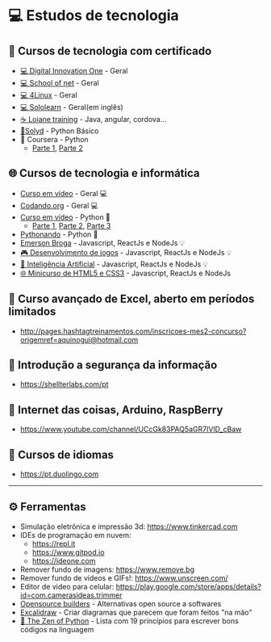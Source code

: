 # 💻 Estudos de tecnologia

## 📜 Cursos de tecnologia com certificado

- [💻 Digital Innovation One](https://digitalinnovation.one) - Geral
- [💻 School of net](https://www.schoolofnet.com/cursos/gratuitos) - Geral
- [💻 4Linux](https://4linux.com.br/cursos-gratis) - Geral
- [💻 Sololearn](https://www.sololearn.com) - Geral(em inglês)
- [☕ Loiane training](https://loiane.training) - Java, angular, cordova...
- [🐍Solyd](https://solyd.com.br/treinamentos/python-basico) - Python Básico
- 🐍 Coursera - Python
  - [Parte 1](https://www.coursera.org/learn/ciencia-computacao-python-conceitos), [Parte 2](https://www.coursera.org/learn/ciencia-computacao-python-conceitos-2)

## 🌐 Cursos de tecnologia e informática
- [Curso em vídeo](https://www.youtube.com/user/cursosemvideo) - Geral 💻
- [Codando.org](https://codando.org/material-gratuito/) - Geral 💻
- [Curso em vídeo](https://www.youtube.com/user/cursosemvideo) - Python 🐍
  - [Parte 1](https://www.youtube.com/playlist?list=PLHz_AreHm4dlKP6QQCekuIPky1CiwmdI6), [Parte 2](https://www.youtube.com/playlist?list=PLHz_AreHm4dk_nZHmxxf_J0WRAqy5Czye), [Parte 3](https://www.youtube.com/playlist?list=PLHz_AreHm4dksnH2jVTIVNviIMBVYyFnH)
- [Pythonando](https://www.youtube.com/channel/UCDqfUwybgEA9Hg3P32G4Uaw/videos) - Python 🐍
- [Emerson Broga](https://www.youtube.com/channel/UC29n3f6JhwqtD-kCJi_BwoA) - Javascript, ReactJs e NodeJs 💡
- [🎮 Desenvolvimento de jogos](https://www.youtube.com/playlist?list=PLMdYygf53DP5SVQQrkKCVWDS0TwYLVitL) - Javascript, ReactJs e NodeJs 💡
- [🗿 Inteligência Artificial](https://www.youtube.com/playlist?list=PLMdYygf53DP7YZiFUtGTWJJlvynRyrna-) - Javascript, ReactJs e NodeJs 💡
- [🌐 Minicurso de HTML5 e CSS3](https://www.youtube.com/playlist?list=PLZTjHbp2Y782r6cqjm5JU91_sgPxM19k-) - Javascript, ReactJs e NodeJs 

## 🐸 Curso avançado de Excel, aberto em períodos limitados
* http://pages.hashtagtreinamentos.com/inscricoes-mes2-concurso?origemref=aquinogui@hotmail.com 

## 🔐 Introdução a segurança da informação
* https://shellterlabs.com/pt

## 🔩 Internet das coisas, Arduino, RaspBerry
* https://www.youtube.com/channel/UCcGk83PAQ5aGR7IVlD_cBaw

## 💬 Cursos de idiomas
* https://pt.duolingo.com

<hr>

## ⚙ Ferramentas

- Simulação eletrônica e impressão 3d: https://www.tinkercad.com
- IDEs de programação em nuvem:
  - https://repl.it
  - https://www.gitpod.io
  - https://ideone.com
- Remover fundo de imagens: https://www.remove.bg
- Remover fundo de vídeos e GIFs!: https://www.unscreen.com/
- Editor de video para celular: https://play.google.com/store/apps/details?id=com.camerasideas.trimmer
- [Opensource builders](https://opensource.builders/) - Alternativas open source a softwares
- [Excalidraw](https://excalidraw.com/) - Criar diagramas que parecem que foram feitos "na mão"
- [🐍 The Zen of Python](https://pythonacademy.com.br/zen-of-python) - Lista com 19 princípios para escrever bons códigos na linguagem
